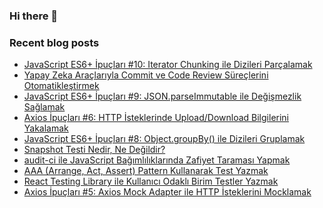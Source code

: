 ### Hi there 👋

### Recent blog posts
<!-- RECENT-BLOG-POSTS:START -->
- [JavaScript ES6+ İpuçları #10: Iterator Chunking ile Dizileri Parçalamak](https://tugsanunlu.medium.com/javascript-es6-i%CC%87pu%C3%A7lar%C4%B1-10-iterator-chunking-ile-dizileri-par%C3%A7alamak-f22268bb5f45?source=rss-aff3f518ee8b------2)
- [Yapay Zeka Araçlarıyla Commit ve Code Review Süreçlerini Otomatikleştirmek](https://medium.com/akbank-teknoloji/yapay-zeka-ara%C3%A7lar%C4%B1yla-commit-ve-code-review-s%C3%BCre%C3%A7lerini-otomatikle%C5%9Ftirmek-5cebe7c6a5d1?source=rss-aff3f518ee8b------2)
- [JavaScript ES6+ İpuçları #9: JSON.parseImmutable ile Değişmezlik Sağlamak](https://tugsanunlu.medium.com/javascript-es6-i%CC%87pu%C3%A7lar%C4%B1-9-json-parseimmutable-ile-de%C4%9Fi%C5%9Fmezlik-sa%C4%9Flamak-ca148b32ec02?source=rss-aff3f518ee8b------2)
- [Axios İpuçları #6: HTTP İsteklerinde Upload/Download Bilgilerini Yakalamak](https://tugsanunlu.medium.com/axios-i%CC%87pu%C3%A7lar%C4%B1-6-http-i%CC%87steklerinde-upload-download-bilgilerini-yakalamak-395aaaa8d135?source=rss-aff3f518ee8b------2)
- [JavaScript ES6+ İpuçları #8: Object.groupBy&lpar;&rpar; ile Dizileri Gruplamak](https://tugsanunlu.medium.com/javascript-es6-i%CC%87pu%C3%A7lar%C4%B1-8-object-groupby-ile-dizileri-gruplamak-80faf6645fd4?source=rss-aff3f518ee8b------2)
- [Snapshot Testi Nedir, Ne Değildir?](https://medium.com/akbank-teknoloji/snapshot-testi-nedir-ne-de%C4%9Fildir-d5bd5418c14f?source=rss-aff3f518ee8b------2)
- [audit-ci ile JavaScript Bağımlılıklarında Zafiyet Taraması Yapmak](https://medium.com/akbank-teknoloji/audit-ci-ile-javascript-ba%C4%9F%C4%B1ml%C4%B1l%C4%B1klar%C4%B1nda-zafiyet-taramas%C4%B1-yapmak-64abe65a085d?source=rss-aff3f518ee8b------2)
- [AAA &lpar;Arrange, Act, Assert&rpar; Pattern Kullanarak Test Yazmak](https://medium.com/akbank-teknoloji/aaa-arrange-act-assert-pattern-kullanarak-test-yazmak-29c8ade89ca1?source=rss-aff3f518ee8b------2)
- [React Testing Library ile Kullanıcı Odaklı Birim Testler Yazmak](https://medium.com/akbank-teknoloji/react-testing-library-ile-kullan%C4%B1c%C4%B1-odakl%C4%B1-birim-testler-yazmak-98d267f4f026?source=rss-aff3f518ee8b------2)
- [Axios İpuçları #5: Axios Mock Adapter ile HTTP İsteklerini Mocklamak](https://tugsanunlu.medium.com/axios-i%CC%87pu%C3%A7lar%C4%B1-5-axios-mock-adapter-ile-http-i%CC%87steklerini-mocklamak-4b2c586f4ae1?source=rss-aff3f518ee8b------2)
<!-- RECENT-BLOG-POSTS:END -->
